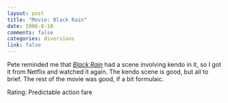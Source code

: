 ```yaml
--- 
layout: post
title: "Movie: Black Rain"
date: 2006-8-10
comments: false
categories: diversions
link: false
---
```

Pete reminded me that <i><a href="http://imdb.com/title/tt0096933/" title="Black Rain">Black Rain</a></i> had a scene involving kendo in it, so I got it from Netflix and watched it again. The kendo scene is good, but all to brief. The rest of the movie was good, if a bit formulaic.

Rating: Predictable action fare
